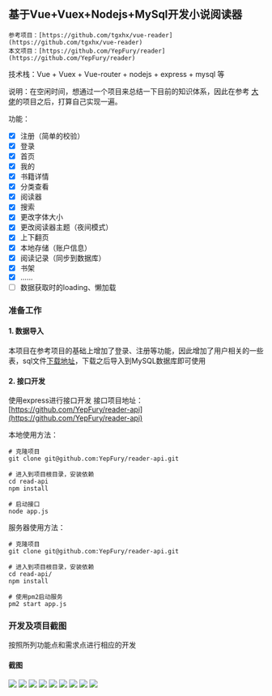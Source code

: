 ## 基于Vue+Vuex+Nodejs+MySql开发小说阅读器

    参考项目：[https://github.com/tgxhx/vue-reader](https://github.com/tgxhx/vue-reader)
    本文项目：[https://github.com/YepFury/reader](https://github.com/YepFury/reader)
    
技术栈：Vue + Vuex + Vue-router + nodejs + express + mysql 等

说明：在空闲时间，想通过一个项目来总结一下目前的知识体系，因此在参考 [大佬](https://github.com/tgxhx)的项目之后，打算自己实现一遍。

功能：
- [x] 注册（简单的校验）
- [x] 登录
- [x] 首页
- [x] 我的
- [x] 书籍详情
- [x] 分类查看
- [x] 阅读器
- [x] 搜索
- [x] 更改字体大小
- [x] 更改阅读器主题（夜间模式）
- [x] 上下翻页
- [x] 本地存储（账户信息）
- [x] 阅读记录（同步到数据库）
- [x] 书架
- [x] ......
- [ ] 数据获取时的loading、懒加载

### 准备工作
#### 1. 数据导入
本项目在参考项目的基础上增加了登录、注册等功能，因此增加了用户相关的一些表，sql文件[下载地址](https://pan.baidu.com/s/1YBJKqj1q9biAdaDlx0TPDQ)，下载之后导入到MySQL数据库即可使用


#### 2. 接口开发
使用express进行接口开发
接口项目地址：[https://github.com/YepFury/reader-api](https://github.com/YepFury/reader-api)

本地使用方法：
```shell
# 克隆项目
git clone git@github.com:YepFury/reader-api.git

# 进入到项目根目录，安装依赖
cd read-api
npm install

# 启动接口
node app.js
```

服务器使用方法：
```shell
# 克隆项目
git clone git@github.com:YepFury/reader-api.git

# 进入到项目根目录，安装依赖
cd read-api/
npm install

# 使用pm2启动服务
pm2 start app.js
```

### 开发及项目截图
按照所列功能点和需求点进行相应的开发
#### 截图
![](screenshots/7.png) ![](screenshots/6.png)
![](screenshots/1.png) ![](screenshots/2.png)
![](screenshots/3.png) ![](screenshots/4.png)
![](screenshots/5.png) ![](screenshots/8.png)
![](screenshots/9.png)
